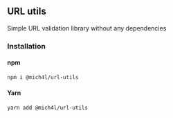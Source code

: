 ## URL utils
Simple URL validation library without any dependencies

### Installation
#### npm
```bash
npm i @mich4l/url-utils
```

#### Yarn
```bash
yarn add @mich4l/url-utils
```
